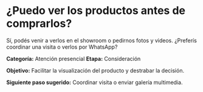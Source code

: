# ¿Puedo ver los productos antes de comprarlos?

Sí, podés venir a verlos en el showroom o pedirnos fotos y videos. ¿Preferís coordinar una visita o verlos por WhatsApp?

**Categoría:** Atención presencial
**Etapa:** Consideración

**Objetivo:** Facilitar la visualización del producto y destrabar la decisión.

**Siguiente paso sugerido:** Coordinar visita o enviar galería multimedia.

